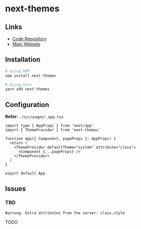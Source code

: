 # next-themes

## Links

- [Code Repository](https://github.com/pacocoursey/next-themes)
- [Main Website](https://next-themes-example.vercel.app)

## Installation

```sh
# Using NPM
npm install next-themes

# Using Yarn
yarn add next-themes
```

## Configuration

**Refer:** `./src/pages/_app.tsx`

```tsx
import type { AppProps } from 'next/app'
import { ThemeProvider } from 'next-themes'

function App({ Component, pageProps }: AppProps) {
  return (
    <ThemeProvider defaultTheme="system" attribute="class">
      <Component {...pageProps} />
    </ThemeProvider>
  )
}

export default App
```

## Issues

### TBD

```log
Warning: Extra attributes from the server: class,style
```

TODO
